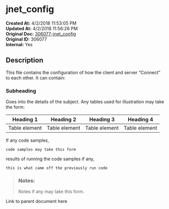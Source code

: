 # jnet_config

**Created At:** 4/2/2018 11:53:05 PM  
**Updated At:** 4/2/2018 11:56:26 PM  
**Original Doc:** [306077-jnet_config](https://docs.jbase.com/44204-remote-files/306077-jnet_config)  
**Original ID:** 306077  
**Internal:** Yes  


## Description 

This file contains the configuration of how the client and server “Connect” to each other. It can contain:

### Subheading 

Goes into the details of the subject. Any tables used for illustration may take the form:


| Heading 1<br> | Heading 2<br> | Heading 3<br> | Heading 4<br> |
| --- | --- | --- | --- |
| Table element<br> | Table element<br> | Table element<br> | Table element<br> |




If any code samples,

```
code samples may take this form
```



results of running the code samples if any,

```
this is what came off the previously run code 
```






> ### Notes: 
> 
> Notes if any may take this form.




Link to parent document here
